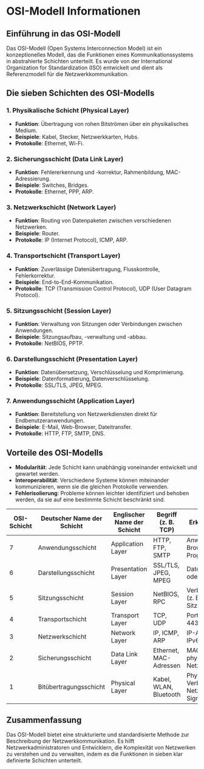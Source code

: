 # OSI-Modell Informationen

## Einführung in das OSI-Modell

Das OSI-Modell (Open Systems Interconnection Model) ist ein konzeptionelles Modell, das die Funktionen eines Kommunikationssystems in abstrahierte Schichten unterteilt. Es wurde von der International Organization for Standardization (ISO) entwickelt und dient als Referenzmodell für die Netzwerkkommunikation.

## Die sieben Schichten des OSI-Modells

### 1. Physikalische Schicht (Physical Layer)
- **Funktion**: Übertragung von rohen Bitströmen über ein physikalisches Medium.
- **Beispiele**: Kabel, Stecker, Netzwerkkarten, Hubs.
- **Protokolle**: Ethernet, Wi-Fi.

### 2. Sicherungsschicht (Data Link Layer)
- **Funktion**: Fehlererkennung und -korrektur, Rahmenbildung, MAC-Adressierung.
- **Beispiele**: Switches, Bridges.
- **Protokolle**: Ethernet, PPP, ARP.

### 3. Netzwerkschicht (Network Layer)
- **Funktion**: Routing von Datenpaketen zwischen verschiedenen Netzwerken.
- **Beispiele**: Router.
- **Protokolle**: IP (Internet Protocol), ICMP, ARP.

### 4. Transportschicht (Transport Layer)
- **Funktion**: Zuverlässige Datenübertragung, Flusskontrolle, Fehlerkorrektur.
- **Beispiele**: End-to-End-Kommunikation.
- **Protokolle**: TCP (Transmission Control Protocol), UDP (User Datagram Protocol).

### 5. Sitzungsschicht (Session Layer)
- **Funktion**: Verwaltung von Sitzungen oder Verbindungen zwischen Anwendungen.
- **Beispiele**: Sitzungsaufbau, -verwaltung und -abbau.
- **Protokolle**: NetBIOS, PPTP.

### 6. Darstellungsschicht (Presentation Layer)
- **Funktion**: Datenübersetzung, Verschlüsselung und Komprimierung.
- **Beispiele**: Datenformatierung, Datenverschlüsselung.
- **Protokolle**: SSL/TLS, JPEG, MPEG.

### 7. Anwendungsschicht (Application Layer)
- **Funktion**: Bereitstellung von Netzwerkdiensten direkt für Endbenutzeranwendungen.
- **Beispiele**: E-Mail, Web-Browser, Dateitransfer.
- **Protokolle**: HTTP, FTP, SMTP, DNS.

## Vorteile des OSI-Modells
- **Modularität**: Jede Schicht kann unabhängig voneinander entwickelt und gewartet werden.
- **Interoperabilität**: Verschiedene Systeme können miteinander kommunizieren, wenn sie die gleichen Protokolle verwenden.
- **Fehlerisolierung**: Probleme können leichter identifiziert und behoben werden, da sie auf eine bestimmte Schicht beschränkt sind.

| OSI-Schicht | Deutscher Name der Schicht    | Englischer Name der Schicht     | Begriff (z. B. TCP)      | Erkennungsmerkmale                                      |
|-------------|-------------------------------|----------------------------------|--------------------------|--------------------------------------------------------|
| 7           | Anwendungsschicht             | Application Layer               | HTTP, FTP, SMTP          | Anwendungen wie Browser oder E-Mail-Programme         |
| 6           | Darstellungsschicht           | Presentation Layer              | SSL/TLS, JPEG, MPEG      | Datenverschlüsselung oder -umwandlung                 |
| 5           | Sitzungsschicht               | Session Layer                   | NetBIOS, RPC             | Verbindungssteuerung (z. B. Sitzungsprotokollierung)  |
| 4           | Transportschicht              | Transport Layer                 | TCP, UDP                 | Ports (z. B. 80 für HTTP, 443 für HTTPS)              |
| 3           | Netzwerkschicht               | Network Layer                   | IP, ICMP, ARP            | IP-Adressen (z. B. IPv4, IPv6)                        |
| 2           | Sicherungsschicht             | Data Link Layer                 | Ethernet, MAC-Adressen   | MAC-Adressen (z. B. physische Adresse der Netzwerkkarte) |
| 1           | Bitübertragungsschicht        | Physical Layer                  | Kabel, WLAN, Bluetooth   | Physische Verbindungen (z. B. Netzwerkkabel, Signalstärke) |


## Zusammenfassung
Das OSI-Modell bietet eine strukturierte und standardisierte Methode zur Beschreibung der Netzwerkkommunikation. Es hilft Netzwerkadministratoren und Entwicklern, die Komplexität von Netzwerken zu verstehen und zu verwalten, indem es die Funktionen in sieben klar definierte Schichten unterteilt.
